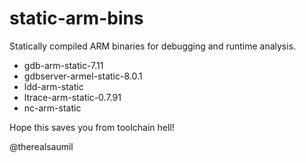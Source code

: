 # static-arm-bins #

Statically compiled ARM binaries for debugging and runtime analysis.

- gdb-arm-static-7.11
- gdbserver-armel-static-8.0.1
- ldd-arm-static
- ltrace-arm-static-0.7.91
- nc-arm-static

Hope this saves you from toolchain hell!

@therealsaumil
